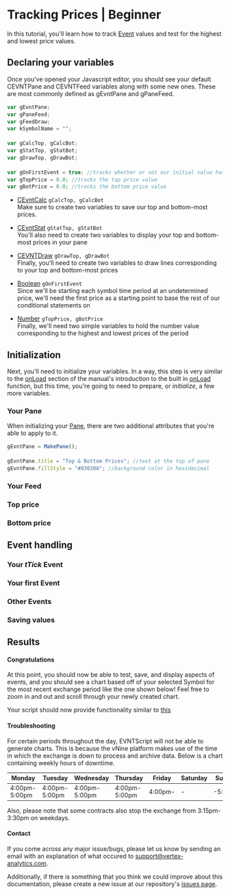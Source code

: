 # Tracking Prices | Beginner

In this tutorial, you'll learn how to track [Event](../class/src/index.js~Event.html) values and 
test for the highest and lowest price values.

## Declaring your variables

Once you've opened your Javascript editor, you should see your default CEVNTPane and CEVNTFeed 
variables along with some new ones. These are most commonly defined as gEvntPane and gPaneFeed.  

```js
var gEvntPane;
var gPaneFeed;
var gFeedDraw;
var kSymbolName = "";

var gCalcTop, gCalcBot;
var gStatTop, gStatBot;
var gDrawTop, gDrawBot;

var gOnFirstEvent = true; //tracks whether or not our initial value has been set
var gTopPrice = 0.0; //tracks the top price value
var gBotPrice = 0.0; //tracks the bottom price value
```

- [CEvntCalc](../class/src/index.js~CEvntCalc.html) ```gCalcTop, gCalcBot```  
Make sure to create two variables to save our top and bottom-most prices.

- [CEvntStat](../class/src/index.js~CEvntStat.html) ```gStatTop, gStatBot```  
You'll also need to create two variables to display your top and bottom-most prices in your pane

- [CEVNTDraw](../class/src/index.js~CEvntDraw.html) ```gDrawTop, gDrawBot```  
Finally, you'll need to create two variables to draw lines corresponding to your top and bottom-most prices

- [Boolean](https://developer.mozilla.org/en-US/docs/Web/JavaScript/Reference/Global_Objects/Boolean) ```gOnFirstEvent```  
Since we'll be starting each symbol time period at an undetermined price, we'll need the first 
price as a starting point to base the rest of our conditional statements on
- [Number](https://developer.mozilla.org/en-US/docs/Web/JavaScript/Reference/Global_Objects/Number) ```gTopPrice, gBotPrice```  
Finally, we'll need two simple variables to hold the number value corresponding to the highest and lowest prices of the period

## Initialization

Next, you'll need to initialize your variables. In a way, this step is very similar to the 
[onLoad](manual.html#onload) section of the manual's introduction to the built in [onLoad](../function/index.html#static-function-onLoad) 
function, but this time, you're going to need to prepare, or *initialize*, a few more variables.

### Your Pane

When initializing your [Pane](../class/src/index.js~CEvntPane.html), there are two additional 
attributes that you're able to apply to it. 

```js
gEvntPane = MakePane();

gEvntPane.title = "Top & Bottom Prices"; //text at the top of pane
gEvntPane.fillStyle = "#030308"; //background color in hexidecimal
```



### Your Feed



### Top price



### Bottom price



## Event handling



### Your *tTick* Event



### Your first Event



### Other Events



### Saving values



## Results

#### Congratulations

At this point, you should now be able to test, save, and display aspects of events, and 
you should see a chart based off of your selected Symbol for the most recent exchange period like 
the one shown below! Feel free to zoom in and out and scroll through your newly created chart.

Your script should now provide functionality similar to [this](https://github.com/PlGGS/Vertex-Analytics/blob/master/sample%20scripts/sampleTopBottomPrices.js)

[//]: # "Add finished script image ![view chart](asset/view_chart.png)"

#### Troubleshooting

For certain periods throughout the day, EVNTScript will not be able to generate charts. 
This is because the vNine platform makes use of the time in which the exchange is down to process and archive data. 
Below is a chart containing weekly hours of downtime.

| Monday        | Tuesday       | Wednesday     | Thursday      | Friday  | Saturday | Sunday  |
|---------------|---------------|---------------|---------------|---------|----------|---------|
| 4:00pm-5:00pm | 4:00pm-5:00pm | 4:00pm-5:00pm | 4:00pm-5:00pm | 4:00pm- | -        | -5:00pm |

Also, please note that some contracts also stop the exchange from 3:15pm-3:30pm on weekdays.

#### Contact

If you come across any major issue/bugs, please let us know by sending an email with an explanation of what occured to 
[support@vertex-analytics.com](mailto:support@vertex-analytics.com).

Additionally, if there is something that you think we could improve about this documentation, 
please create a new issue at our repository's [issues page](https://github.com/PlGGS/xva-doc/issues).
